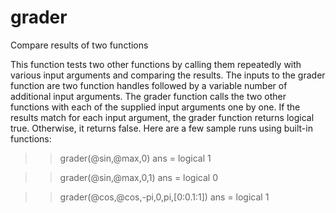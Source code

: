 # grader
Compare results of two functions

This function tests two other functions by calling them repeatedly with various input arguments and comparing the results. The inputs to the grader function are two function handles followed by a variable number of additional input arguments. The grader function calls the two other functions with each of the supplied input arguments one by one. If the results match for each input argument, the grader function returns logical true. Otherwise, it returns false. Here are a few sample runs using built-in functions:

>> grader(@sin,@max,0)
ans =
  logical
   1

>> grader(@sin,@max,0,1)
ans =
  logical
   0

>> grader(@cos,@cos,-pi,0,pi,[0:0.1:1])
ans =
  logical
   1
